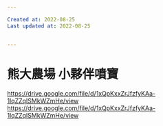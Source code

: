 ```yaml
---

Created at: 2022-08-25
Last updated at: 2022-08-25


---
```


# 熊大農場 小夥伴噴寶


<https://drive.google.com/file/d/1xQpKxxZrJfzfyKAa-1lqZZqISMkWZmHe/view>
https://drive.google.com/file/d/1xQpKxxZrJfzfyKAa-1lqZZqISMkWZmHe/view

